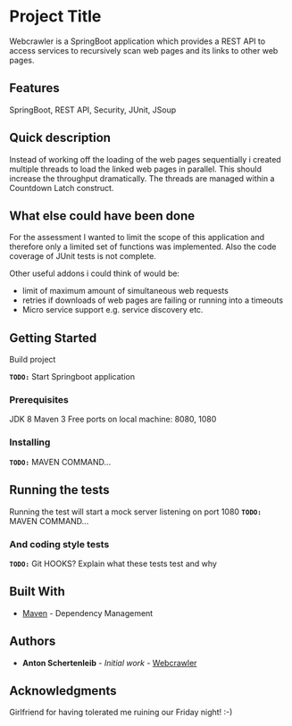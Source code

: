 # Project Title

Webcrawler is a SpringBoot application which provides a REST API to access services to recursively scan web pages and its links to other web pages.

## Features

SpringBoot,
REST API,
Security,
JUnit,
JSoup

## Quick description

Instead of working off the loading of the web pages sequentially i created multiple threads to load the linked web pages in parallel. 
This should increase the throughput dramatically. The threads are managed within a Countdown Latch construct.


## What else could have been done

For the assessment I wanted to limit the scope of this application and therefore only a limited set of functions was 
implemented. Also the code coverage of JUnit tests is not complete.

Other useful addons i could think of would be:
- limit of maximum amount of simultaneous web requests
- retries if downloads of web pages are failing or running into a timeouts
- Micro service support e.g. service discovery etc.

## Getting Started

Build project

**`TODO:`** Start Springboot application


### Prerequisites

JDK 8
Maven 3
Free ports on local machine: 8080, 1080

### Installing

**`TODO:`**
MAVEN COMMAND...

## Running the tests

Running the test will start a mock server listening on port 1080
**`TODO:`**
MAVEN COMMAND...

### And coding style tests

**`TODO:`**
Git HOOKS? Explain what these tests test and why

## Built With

* [Maven](https://maven.apache.org/) - Dependency Management

## Authors

* **Anton Schertenleib** - *Initial work* - [Webcrawler](https://github.com/scherti/webcrawler)


## Acknowledgments

Girlfriend for having tolerated me ruining our Friday night! :-)